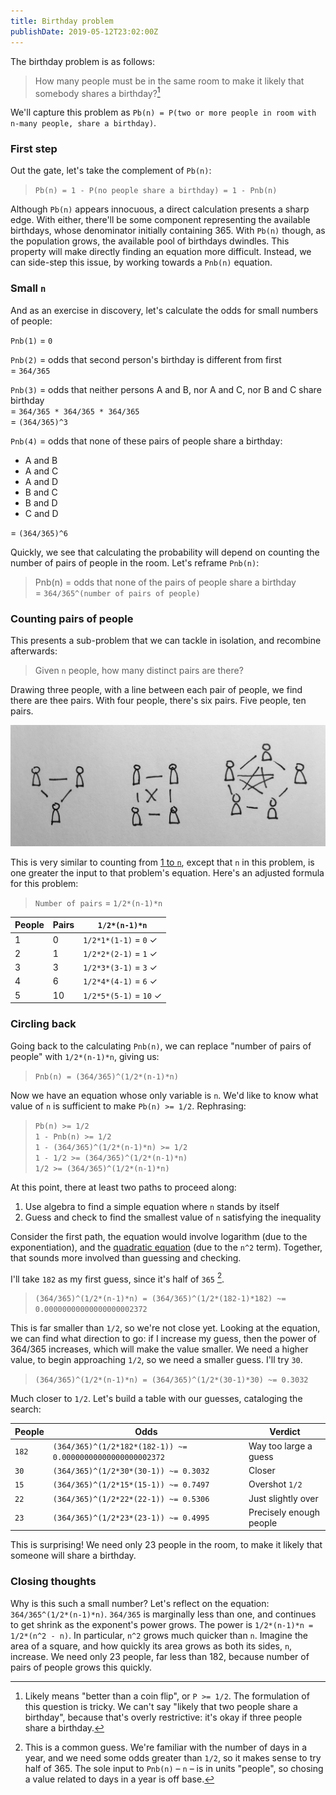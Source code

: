 ```yaml
---
title: Birthday problem
publishDate: 2019-05-12T23:02:00Z
---
```


The birthday problem is as follows:

> How many people must be in the same room to make it likely that somebody shares a birthday?[^question]

[^question]: Likely means "better than a coin flip", or `P >= 1/2`. The formulation of this question is tricky. We can't say "likely that two people share a birthday", because that's overly restrictive: it's okay if three people share a birthday.

We'll capture this problem as `Pb(n) = P(two or more people in room with n-many people, share a birthday)`.


### First step

Out the gate, let's take the complement of `Pb(n)`:

> `Pb(n) = 1 - P(no people share a birthday) = 1 - Pnb(n)`

Although `Pb(n)` appears innocuous, a direct calculation presents a sharp edge. With either, there'll be some component representing the available birthdays, whose denominator initially containing 365. With `Pb(n)` though, as the population grows, the available pool of birthdays dwindles. This property will make directly finding an equation more difficult. Instead, we can side-step this issue, by working towards a `Pnb(n)` equation.

### Small `n`
And as an exercise in discovery, let's calculate the odds for small numbers of people:

`Pnb(1)` = `0`

`Pnb(2)` = odds that second person's birthday is different from first  
= `364/365`

`Pnb(3)` = odds that neither persons A and B, nor A and C, nor B and C share birthday  
= `364/365 * 364/365 * 364/365`  
= `(364/365)^3`

`Pnb(4)` = odds that none of these pairs of people share a birthday:

- A and B
- A and C
- A and D
- B and C
- B and D
- C and D

= `(364/365)^6`

Quickly, we see that calculating the probability will depend on counting the number of pairs of people in the room. Let's reframe `Pnb(n)`:

> Pnb(n) = odds that none of the pairs of people share a birthday  
> = `364/365^(number of pairs of people)`

### Counting pairs of people
This presents a sub-problem that we can tackle in isolation, and recombine afterwards:

> Given `n` people, how many distinct pairs are there? 

Drawing three people, with a line between each pair of people, we find there are thee pairs. With four people, there's six pairs. Five people, ten pairs.

![Groups of 3, 4, and 5 people, with lines representing distinct pairs of people](images/pairs.jpg)

This is very similar to counting from [1 to `n`](/posts/sum-from-one-to-n), except that `n` in this problem, is one greater the input to that problem's equation. Here's an adjusted formula for this problem:

> `Number of pairs` = `1/2*(n-1)*n`

| People | Pairs | `1/2*(n-1)*n` |
|---|---|---|
|1|0|`1/2*1*(1-1)` = `0` ✓|
|2|1|`1/2*2*(2-1)` = `1` ✓|
|3|3|`1/2*3*(3-1)` = `3` ✓|
|4|6|`1/2*4*(4-1)` = `6` ✓|
|5|10|`1/2*5*(5-1)` = `10` ✓|

### Circling back
Going back to the calculating `Pnb(n)`, we can replace "number of pairs of people" with `1/2*(n-1)*n`, giving us:

> `Pnb(n) = (364/365)^(1/2*(n-1)*n)`

Now we have an equation whose only variable is `n`. We'd like to know what value of `n` is sufficient to make `Pb(n) >= 1/2`. Rephrasing:

> `Pb(n) >= 1/2`  
> `1 - Pnb(n) >= 1/2`  
> `1 - (364/365)^(1/2*(n-1)*n) >= 1/2`  
> `1 - 1/2 >= (364/365)^(1/2*(n-1)*n)`  
> `1/2 >= (364/365)^(1/2*(n-1)*n)`

At this point, there at least two paths to proceed along:

1. Use algebra to find a simple equation where `n` stands by itself
1. Guess and check to find the smallest value of `n` satisfying the inequality

Consider the first path, the equation would involve logarithm (due to the exponentiation), and the [quadratic equation](/posts/quadratic) (due to the `n^2` term). Together, that sounds more involved than guessing and checking.

I'll take `182` as my first guess, since it's half of `365` [^182].

[^182]: This is a common guess. We're familiar with the number of days in a year, and we need some odds greater than `1/2`, so it makes sense to try half of 365. The sole input to `Pnb(n)` – `n` – is in units "people", so chosing a value related to days in a year is off base.

> `(364/365)^(1/2*(n-1)*n) = (364/365)^(1/2*(182-1)*182) ~= 0.00000000000000000002372`

This is far smaller than `1/2`, so we're not close yet. Looking at the equation, we can find what direction to go: if I increase my guess, then the power of 364/365 increases, which will make the value smaller. We need a higher value, to begin approaching `1/2`, so we need a smaller guess. I'll try `30`.

> `(364/365)^(1/2*(n-1)*n) = (364/365)^(1/2*(30-1)*30) ~= 0.3032`

Much closer to `1/2`. Let's build a table with our guesses, cataloging the search:

|People|Odds|Verdict|
|---|---|---|
|`182`|`(364/365)^(1/2*182*(182-1)) ~= 0.00000000000000000002372`|Way too large a guess|
|`30`|`(364/365)^(1/2*30*(30-1)) ~= 0.3032`|Closer|
|`15`|`(364/365)^(1/2*15*(15-1)) ~= 0.7497`|Overshot `1/2`|
|`22`|`(364/365)^(1/2*22*(22-1)) ~= 0.5306`|Just slightly over|
|`23`|`(364/365)^(1/2*23*(23-1)) ~= 0.4995`|Precisely enough people|

This is surprising! We need only 23 people in the room, to make it likely that someone will share a birthday.

### Closing thoughts
Why is this such a small number? Let's reflect on the equation: `364/365^(1/2*(n-1)*n)`. `364/365` is marginally less than one, and continues to get shrink as the exponent's power grows. The power is `1/2*(n-1)*n = 1/2*(n^2 - n)`. In particular, `n^2` grows much quicker than `n`. Imagine the area of a square, and how quickly its area grows as both its sides, `n`, increase. We need only 23 people, far less than 182, because number of pairs of people grows this quickly.
